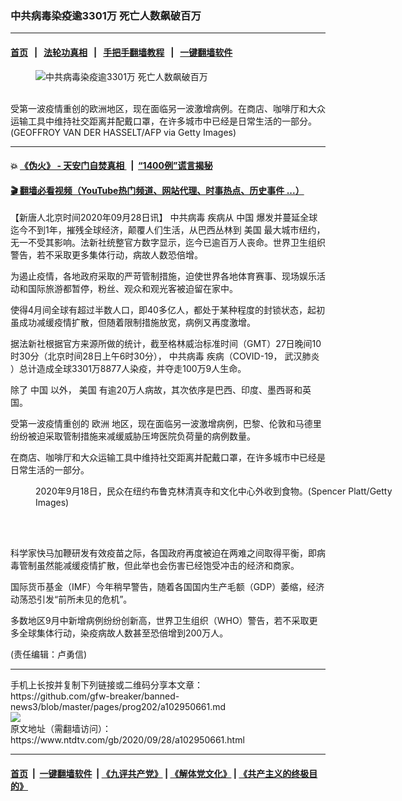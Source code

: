 ### 中共病毒染疫逾3301万 死亡人数飙破百万
------------------------

#### [首页](https://github.com/gfw-breaker/banned-news3/blob/master/README.md) &nbsp;&nbsp;|&nbsp;&nbsp; [法轮功真相](https://github.com/begood0513/basic/blob/master/README.md)  &nbsp;&nbsp;|&nbsp;&nbsp; [手把手翻墙教程](https://github.com/gfw-breaker/guides/wiki)  &nbsp;&nbsp;|&nbsp;&nbsp; [一键翻墙软件](https://github.com/gfw-breaker/nogfw/blob/master/README.md)  



<div><div class="featured_image">
 <figure>
  <img alt="中共病毒染疫逾3301万 死亡人数飙破百万" src="https://i.ntdtv.com/assets/uploads/2020/09/GettyImages-1228688394-800x450.jpg"/>
 </figure><br/>
 <span class="caption">
  受第一波疫情重创的欧洲地区，现在面临另一波激增病例。在商店、咖啡厅和大众运输工具中维持社交距离并配戴口罩，在许多城市中已经是日常生活的一部分。(GEOFFROY VAN DER HASSELT/AFP via Getty Images)
 </span>
</div>
</div><hr/>

#### 💥 [《伪火》 - 天安门自焚真相 ](http://158.247.195.190:10000/videos/blog/weihuo.html)&nbsp; |&nbsp; [“1400例”谎言揭秘  ](http://158.247.195.190:10000/videos/blog/jiexi1400.html)

#### [ 🎬  翻墙必看视频（YouTube热门频道、网站代理、时事热点、历史事件 ...）](https://github.com/gfw-breaker/links/blob/master/banned.md)

<div><div class="post_content" itemprop="articleBody">
 <p>
  【新唐人北京时间2020年09月28日讯】
  <ok href="https://www.ntdtv.com/gb/中共病毒.htm">
   中共病毒
  </ok>
  疾病从
  <ok href="https://www.ntdtv.com/gb/中国.htm">
   中国
  </ok>
  爆发并蔓延全球迄今不到1年，摧残全球经济，颠覆人们生活，从巴西丛林到
  <ok href="https://www.ntdtv.com/gb/美国.htm">
   美国
  </ok>
  最大城市纽约，无一不受其影响。法新社统整官方数字显示，迄今已逾百万人丧命。世界卫生组织警告，若不采取更多集体行动，病故人数恐倍增。
 </p>
 <p>
  为遏止疫情，各地政府采取的严苛管制措施，迫使世界各地体育赛事、现场娱乐活动和国际旅游都暂停，粉丝、观众和观光客被迫留在家中。
 </p>
 <p>
  使得4月间全球有超过半数人口，即40多亿人，都处于某种程度的封锁状态，起初虽成功减缓疫情扩散，但随着限制措施放宽，病例又再度激增。
 </p>
 <p>
  据法新社根据官方来源所做的统计，截至格林威治标准时间（GMT）27日晚间10时30分（北京时间28日上午6时30分），
  <ok href="https://www.ntdtv.com/gb/中共病毒.htm">
   中共病毒
  </ok>
  疾病（COVID-19，
  <ok href="https://www.ntdtv.com/gb/武汉肺炎.htm">
   武汉肺炎
  </ok>
  ）总计造成全球3301万8877人染疫，并夺走100万9人生命。
 </p>
 <p>
  除了
  <ok href="https://www.ntdtv.com/gb/中国.htm">
   中国
  </ok>
  以外，
  <ok href="https://www.ntdtv.com/gb/美国.htm">
   美国
  </ok>
  有逾20万人病故，其次依序是巴西、印度、墨西哥和英国。
 </p>
 <p>
  受第一波疫情重创的
  <ok href="https://www.ntdtv.com/gb/欧洲.htm">
   欧洲
  </ok>
  地区，现在面临另一波激增病例，巴黎、伦敦和马德里纷纷被迫采取管制措施来减缓威胁压垮医院负荷量的病例数量。
 </p>
 <p>
  在商店、咖啡厅和大众运输工具中维持社交距离并配戴口罩，在许多城市中已经是日常生活的一部分。
 </p>
 <figure class="wp-caption alignnone" id="attachment_102950667" style="width: 600px">
  <img alt="" class="size-medium wp-image-102950667" src="https://i.ntdtv.com/assets/uploads/2020/09/GettyImages-1273362972-600x400.jpg">
   <br/><figcaption class="wp-caption-text">
    2020年9月18日，民众在纽约布鲁克林清真寺和文化中心外收到食物。(Spencer Platt/Getty Images)
   </figcaption><br/>
  </img>
 </figure><br/>
 <p>
  科学家快马加鞭研发有效疫苗之际，各国政府再度被迫在两难之间取得平衡，即病毒管制虽然能减缓疫情扩散，但此举也会伤害已经饱受冲击的经济和商家。
 </p>
 <p>
  国际货币基金（IMF）今年稍早警告，随着各国国内生产毛额（GDP）萎缩，经济动荡恐引发“前所未见的危机”。
 </p>
 <p>
  多数地区9月中新增病例纷纷创新高，世界卫生组织（WHO）警告，若不采取更多全球集体行动，染疫病故人数甚至恐倍增到200万人。
 </p>
 <p>
  (责任编辑：卢勇信)
 </p>
 <div class="single_ad">
 </div>
</div>
</div>
<hr/>
手机上长按并复制下列链接或二维码分享本文章：<br/>
https://github.com/gfw-breaker/banned-news3/blob/master/pages/prog202/a102950661.md <br/>
<a href='https://github.com/gfw-breaker/banned-news3/blob/master/pages/prog202/a102950661.md'><img src='https://github.com/gfw-breaker/banned-news3/blob/master/pages/prog202/a102950661.md.png'/></a> <br/>
原文地址（需翻墙访问）：https://www.ntdtv.com/gb/2020/09/28/a102950661.html


------------------------
#### [首页](https://github.com/gfw-breaker/banned-news3/blob/master/README.md) &nbsp;|&nbsp; [一键翻墙软件](https://github.com/gfw-breaker/nogfw/blob/master/README.md) &nbsp;| [《九评共产党》](https://github.com/gfw-breaker/9ping.md/blob/master/README.md#九评之一评共产党是什么) | [《解体党文化》](https://github.com/gfw-breaker/jtdwh.md/blob/master/README.md) | [《共产主义的终极目的》](https://github.com/gfw-breaker/gczydzjmd.md/blob/master/README.md)


<img src='http://gfw-breaker.win/banned-news3/pages/prog202/a102950661.md' width='0px' height='0px'/>